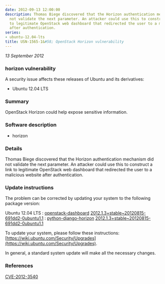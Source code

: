```yaml
---
date: 2012-09-13 12:00:00
description: Thomas Biege discovered that the Horizon authentication mechanism did
  not validate the next parameter. An attacker could use this to construct a link
  to legitimate OpenStack web dashboard that redirected the user to a malicious website
  after authentication.
series:
- ubuntu-12.04-lts
title: USN-1565-1&#58; OpenStack Horizon vulnerability
---
```


*13 September 2012*

### horizon vulnerability

A security issue affects these releases of Ubuntu and its derivatives:

* Ubuntu 12.04 LTS

### Summary

OpenStack Horizon could help expose sensitive information. 

### Software description

* horizon 

### Details

Thomas Biege discovered that the Horizon authentication mechanism did not validate the next parameter. An attacker could use this to construct a link to legitimate OpenStack web dashboard that redirected the user to a malicious website after authentication. 

### Update instructions

The problem can be corrected by updating your system to the following package version:

Ubuntu 12.04 LTS
 : [openstack-dashboard](https://launchpad.net/ubuntu/+source/horizon) <span> [2012.1.3+stable~20120815-691dd2-0ubuntu1.1](https://launchpad.net/ubuntu/+source/horizon/2012.1.3+stable~20120815-691dd2-0ubuntu1.1) </span> 
 : [python-django-horizon](https://launchpad.net/ubuntu/+source/horizon) <span> [2012.1.3+stable~20120815-691dd2-0ubuntu1.1](https://launchpad.net/ubuntu/+source/horizon/2012.1.3+stable~20120815-691dd2-0ubuntu1.1) </span> 

To update your system, please follow these instructions: [https://wiki.ubuntu.com/Security/Upgrades](https://wiki.ubuntu.com/Security/Upgrades).

In general, a standard system update will make all the necessary changes. 

### References

 
 [CVE-2012-3540](http://people.ubuntu.com/~ubuntu-security/cve/CVE-2012-3540)